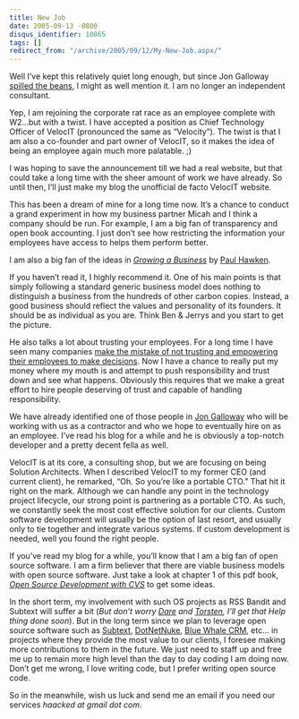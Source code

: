 ```yaml
---
title: New Job
date: 2005-09-13 -0800
disqus_identifier: 10065
tags: []
redirect_from: "/archive/2005/09/12/My-New-Job.aspx/"
---
```


Well I’ve kept this relatively quiet long enough, but since Jon Galloway
[spilled the
beans](http://weblogs.asp.net/jgalloway/archive/2005/09/09/424713.aspx),
I might as well mention it. I am no longer an independent consultant.

Yep, I am rejoining the corporate rat race as an employee complete with
W2...but with a twist. I have accepted a position as Chief Technology
Officer of VelocIT (pronounced the same as “Velocity”). The twist is
that I am also a co-founder and part owner of VelocIT, so it makes the
idea of being an employee again much more palatable. ;)

I was hoping to save the announcement till we had a real website, but
that could take a long time with the sheer amount of work we have
already. So until then, I’ll just make my blog the unofficial de facto
VelocIT website.

This has been a dream of mine for a long time now. It’s a chance to
conduct a grand experiment in how my business partner Micah and I think
a company should be run. For example, I am a big fan of transparency and
open book accounting. I just don’t see how restricting the information
your employees have access to helps them perform better.

I am also a big fan of the ideas in *[Growing a
Business](http://www.amazon.com/exec/obidos/tg/detail/-/0671671642/103-9411210-6787060?v=glance)*
by [Paul Hawken](http://www.twbookmark.com/authors/28/1711/).

If you haven’t read it, I highly recommend it. One of his main points is
that simply following a standard generic business model does nothing to
distinguish a business from the hundreds of other carbon copies.
Instead, a good business should reflect the values and personality of
its founders. It should be as individual as you are. Think Ben & Jerrys
and you start to get the picture.

He also talks a lot about trusting your employees. For a long time I
have seen many companies [make the mistake of not trusting and
empowering their employees to make
decisions](https://haacked.com/archive/2005/05/31/3952.aspx). Now I have
a chance to really put my money where my mouth is and attempt to push
responsibility and trust down and see what happens. Obviously this
requires that we make a great effort to hire people deserving of trust
and capable of handling responsibility.

We have already identified one of those people in [Jon
Galloway](http://weblogs.asp.net/jgalloway/) who will be working with us
as a contractor and who we hope to eventually hire on as an employee.
I’ve read his blog for a while and he is obviously a top-notch developer
and a pretty decent fella as well.

VelocIT is at its core, a consulting shop, but we are focusing on being
Solution Architects. When I described VelocIT to my former CEO (and
current client), he remarked, “Oh. So you’re like a portable CTO.” That
hit it right on the mark. Although we can handle any point in the
technology project lifecycle, our strong point is partnering as a
portable CTO. As such, we constantly seek the most cost effective
solution for our clients. Custom software development will usually be
the option of last resort, and usually only to tie together and
integrate various systems. If custom development is needed, well you
found the right people.

If you’ve read my blog for a while, you’ll know that I am a big fan of
open source software. I am a firm believer that there are viable
business models with open source software. Just take a look at chapter 1
of this pdf book, *[Open Source Development with
CVS](http://www.google.com/url?sa=t&ct=res&cd=1&url=http%3A//cvsbook.red-bean.com/OSDevWithCVS_3E.pdf&ei=bn4mQ4mrMs-YsAHfg9HGBg)*
to get some ideas.

In the short term, my involvement with such OS projects as RSS Bandit
and Subtext will suffer a bit (*But don’t worry
[Dare](http://www.25hoursaday.com/weblog/) and
[Torsten](http://www.rendelmann.info/blog/), I’ll get that Help thing
done soon*). But in the long term since we plan to leverage open source
software such as [Subtext](http://www.subtextproject.com/),
[DotNetNuke](http://www.dotnetnuke.com/), [Blue Whale
CRM](http://www.bluewhalecrm.com/), etc... in projects where they
provide the most value to our clients, I foresee making more
contributions to them in the future. We just need to staff up and free
me up to remain more high level than the day to day coding I am doing
now. Don’t get me wrong, I love writing code, but I prefer writing open
source code.

So in the meanwhile, wish us luck and send me an email if you need our
services *haacked at gmail dot com*.

